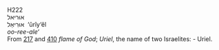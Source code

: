 <body>
  <p>H222<br>  אוּריאל  <br> אוּרִיאֵל  ‎  ‘ûrı̂y‘êl  <br><i>oo-ree-ale‘ </i><br>From <a href="h0217.htm">217</a> and <a href="h0410.htm">410</a>  <i>flame</i> <i>of</i> <i>God</i>; <i>Uriel</i>, the name of two Israelites: - Uriel.<br></p>
 </body>